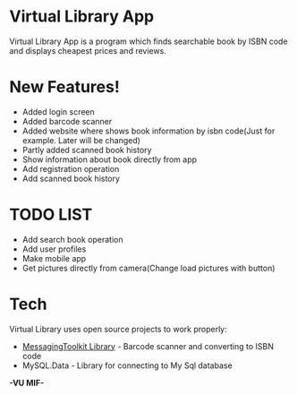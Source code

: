 # Virtual Library App

Virtual Library App is a program which finds searchable book by ISBN code and displays cheapest prices and reviews.

# New Features!
  - Added login screen
  - Added barcode scanner
  - Added website where shows book information by isbn code(Just for example. Later will be changed)
  - Partly added scanned book history
  - Show information about book directly from app
  - Add registration operation
  - Add scanned book history  
 
# TODO LIST
  - Add search book operation
  - Add user profiles
  - Make mobile app
  - Get pictures directly from camera(Change load pictures with button)

# Tech

Virtual Library uses open source projects to work properly:

* [MessagingToolkit Library](http://blog.basseltech.com/barcode-generator-scanner-in-c-sharp/) - Barcode scanner and converting to ISBN code
* MySQL.Data - Library for connecting to My Sql database


**-VU MIF-**
